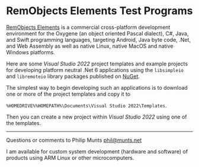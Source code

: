 RemObjects Elements Test Programs
=================================

[RemObjects Elements](https://www.elementscompiler.com/elements) is a
commercial cross-platform development environment for the Oxygene (an
object oriented Pascal dialect), C\#, Java, and Swift programming
languages, targeting Android, Java byte code, .Net, and Web Assembly as
well as native Linux, native MacOS and native Windows platforms.

Here are some *Visual Studio 2022* project templates and example
projects for developing platform neutral .Net 6 applications using
the `libsimpleio` and `libremoteio` library packages published on
[NuGet](https://www.nuget.org).

The simplest way to begin developing such an applications is to download
one or more of the project templates and copy it to

`%HOMEDRIVE%%HOMEPATH%\Documents\Visual Studio 2022\Templates`.

Then you can create a new project within *Visual Studio 2022* using one
of the templates.

------------------------------------------------------------------------

Questions or comments to Philip Munts <phil@munts.net>

I am available for custom system development (hardware and software) of
products using ARM Linux or other microcomputers.
